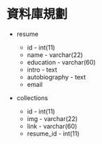 # 資料庫規劃
* resume
    * id - int(11)
    * name - varchar(22)
    * education - varchar(60)
    * intro - text
    * autobiography - text
    * email

* collections 
    * id - int(11)
    * img - varchar(22)
    * link - varchar(60)
    * resume_id - int(11)
